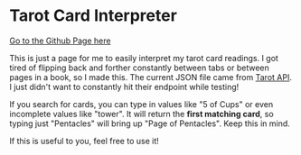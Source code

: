 # Tarot Card Interpreter
[Go to the Github Page here](https://dannyliehr.github.io/Tarot-Cards/)

This is just a page for me to easily interpret my tarot card readings. I got tired of flipping back and forther constantly between tabs or between pages in a book, so I made this. The current JSON file came from [Tarot API](https://github.com/ekelen/tarot-api). I just didn't want to constantly hit their endpoint while testing!

If you search for cards, you can type in values like "5 of Cups" or even incomplete values like "tower". It will return the **first matching card**, so typing just "Pentacles" will bring up "Page of Pentacles". Keep this in mind.

If this is useful to you, feel free to use it!
